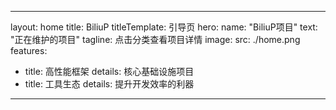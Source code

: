 <!-- 介绍 -->   


---
layout: home
title: BiliuP
titleTemplate: 引导页
hero:
  name: "BiliuP项目"
  text: "正在维护的项目"
  tagline: 点击分类查看项目详情
  image:
    src: ./home.png
features:
  - title: 高性能框架
    details: 核心基础设施项目
  - title: 工具生态
    details: 提升开发效率的利器
---
